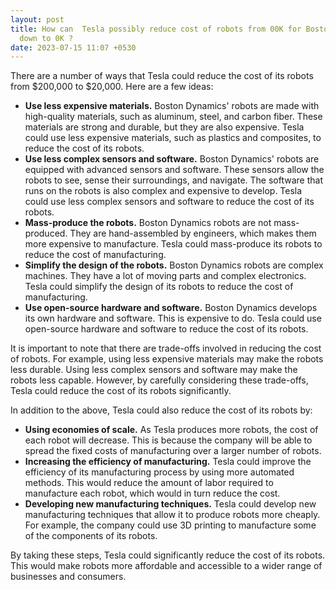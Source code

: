 ```yaml
---
layout: post
title: How can  Tesla possibly reduce cost of robots from 00K for Boston dynamics
  down to 0K ?
date: 2023-07-15 11:07 +0530
---
```


There are a number of ways that Tesla could reduce the cost of its robots from $200,000 to $20,000. Here are a few ideas:

* **Use less expensive materials.** Boston Dynamics' robots are made with high-quality materials, such as aluminum, steel, and carbon fiber. These materials are strong and durable, but they are also expensive. Tesla could use less expensive materials, such as plastics and composites, to reduce the cost of its robots.
* **Use less complex sensors and software.** Boston Dynamics' robots are equipped with advanced sensors and software. These sensors allow the robots to see, sense their surroundings, and navigate. The software that runs on the robots is also complex and expensive to develop. Tesla could use less complex sensors and software to reduce the cost of its robots.
* **Mass-produce the robots.** Boston Dynamics robots are not mass-produced. They are hand-assembled by engineers, which makes them more expensive to manufacture. Tesla could mass-produce its robots to reduce the cost of manufacturing.
* **Simplify the design of the robots.** Boston Dynamics robots are complex machines. They have a lot of moving parts and complex electronics. Tesla could simplify the design of its robots to reduce the cost of manufacturing.
* **Use open-source hardware and software.** Boston Dynamics develops its own hardware and software. This is expensive to do. Tesla could use open-source hardware and software to reduce the cost of its robots.

It is important to note that there are trade-offs involved in reducing the cost of robots. For example, using less expensive materials may make the robots less durable. Using less complex sensors and software may make the robots less capable. However, by carefully considering these trade-offs, Tesla could reduce the cost of its robots significantly.

In addition to the above, Tesla could also reduce the cost of its robots by:

* **Using economies of scale.** As Tesla produces more robots, the cost of each robot will decrease. This is because the company will be able to spread the fixed costs of manufacturing over a larger number of robots.
* **Increasing the efficiency of manufacturing.** Tesla could improve the efficiency of its manufacturing process by using more automated methods. This would reduce the amount of labor required to manufacture each robot, which would in turn reduce the cost.
* **Developing new manufacturing techniques.** Tesla could develop new manufacturing techniques that allow it to produce robots more cheaply. For example, the company could use 3D printing to manufacture some of the components of its robots.

By taking these steps, Tesla could significantly reduce the cost of its robots. This would make robots more affordable and accessible to a wider range of businesses and consumers.
